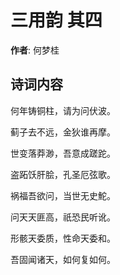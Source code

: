 # 三用韵  其四

**作者**: 何梦桂

## 诗词内容

何年铸铜柱，请为问伏波。

蓟子去不远，金狄谁再摩。

世变落莽渺，吾意成蹉跎。

盗跖饫肝脍，孔圣厄弦歌。

祸福吾欲问，当世无史鮀。

问天天匪高，祇恐民听讹。

形骸天委质，性命天委和。

吾固闻诸天，如何复如何。

